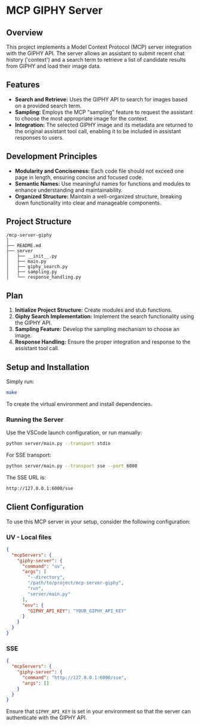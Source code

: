 # MCP GIPHY Server

## Overview

This project implements a Model Context Protocol (MCP) server integration with the GIPHY API. The server allows an assistant to submit recent chat history ('context') and a search term to retrieve a list of candidate results from GIPHY and load their image data.

## Features

- **Search and Retrieve:** Uses the GIPHY API to search for images based on a provided search term.
- **Sampling:** Employs the MCP "sampling" feature to request the assistant to choose the most appropriate image for the context.
- **Integration:** The selected GIPHY image and its metadata are returned to the original assistant tool call, enabling it to be included in assistant responses to users.

## Development Principles

- **Modularity and Conciseness:** Each code file should not exceed one page in length, ensuring concise and focused code.
- **Semantic Names:** Use meaningful names for functions and modules to enhance understanding and maintainability.
- **Organized Structure:** Maintain a well-organized structure, breaking down functionality into clear and manageable components.

## Project Structure

```
/mcp-server-giphy
│
├── README.md
├── server
│   ├── __init__.py
│   ├── main.py
│   ├── giphy_search.py
│   ├── sampling.py
│   └── response_handling.py
```

## Plan

1. **Initialize Project Structure:** Create modules and stub functions.
2. **Giphy Search Implementation:** Implement the search functionality using the GIPHY API.
3. **Sampling Feature:** Develop the sampling mechanism to choose an image.
4. **Response Handling:** Ensure the proper integration and response to the assistant tool call.

## Setup and Installation

Simply run:

```bash
make
```

To create the virtual environment and install dependencies.

### Running the Server

Use the VSCode launch configuration, or run manually:

```bash
python server/main.py --transport stdio
```

For SSE transport:

```bash
python server/main.py --transport sse --port 6000
```

The SSE URL is:

```bash
http://127.0.0.1:6000/sse
```

## Client Configuration

To use this MCP server in your setup, consider the following configuration:

### UV - Local files

```json
{
  "mcpServers": {
    "giphy-server": {
      "command": "uv",
      "args": [
        "--directory",
        "/path/to/project/mcp-server-giphy",
        "run",
        "server/main.py"
      ],
      "env": {
        "GIPHY_API_KEY": "YOUR_GIPHY_API_KEY"
      }
    }
  }
}
```

### SSE

```json
{
  "mcpServers": {
    "giphy-server": {
      "command": "http://127.0.0.1:6000/sse",
      "args": []
    }
  }
}
```

Ensure that `GIPHY_API_KEY` is set in your environment so that the server can authenticate with the GIPHY API.
